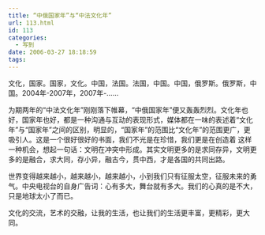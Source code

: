 ```yaml
---
title: “中俄国家年”与“中法文化年”
url: 113.html
id: 113
categories:
  - 写到
date: 2006-03-27 18:18:59
tags:
---
```


文化，国家。国家，文化。中国，法国。法国，中国。中国，俄罗斯。俄罗斯，中国。2004年-2007年，2007年-……  
  
为期两年的“中法文化年”刚刚落下帷幕，“中俄国家年”便又轰轰烈烈。文化年也好，国家年也好，都是一种沟通与互动的表现形式，媒体都在一味的表述着“文化 年”与“国家年”之间的区别，明显的，“国家年”的范围比“文化年”的范围更广，更吸引人。这是一个很好很好的书面，我们不光是在珍惜，我们更是在创造着 这样一种机会，想起一句话：文明在冲突中形成。其实文明更多的是求同存异，文明更多的是融合，求大同，存小异，融古今，贯中西，才是各国的共同出路。  
  
世界变得越来越小，越来越小，越来越小，小到我们只有征服太空，征服未来的勇气。中央电视台的自身广告词：心有多大，舞台就有多大。我们的心真的是不大，只是地球太小了而已。  
  
文化的交流，艺术的交融，让我的生活，也让我们的生活更丰富，更精彩，更大同。